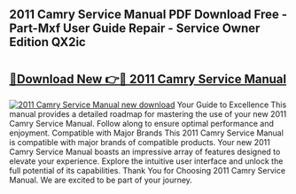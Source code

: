 ## 2011 Camry Service Manual PDF Download Free - Part-Mxf User Guide Repair - Service Owner Edition QX2ic

# <h2><a href="http://bc14475.oget.top/?id=2011+Camry+Service+Manual">🔗Download New 👉🔴 2011 Camry Service Manual</a></h2>

[![2011 Camry Service Manual new download](https://i.imgur.com/5g1atiW.png)](http://bc14475.oget.top/?id=2011+Camry+Service+Manual)
Your Guide to Excellence This manual provides a detailed roadmap for mastering the use of your new 2011 Camry Service Manual. Follow along to ensure optimal performance and enjoyment. Compatible with Major Brands This 2011 Camry Service Manual is compatible with major brands of compatible products. Your new 2011 Camry Service Manual boasts an impressive array of features designed to elevate your experience. Explore the intuitive user interface and unlock the full potential of its capabilities. Thank You for Choosing 2011 Camry Service Manual. We are excited to be part of your journey.
